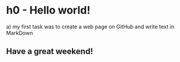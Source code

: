 # h0 - Hello world!

a) my first task was to create a web page on GitHub and write text in MarkDown

## Have a great weekend!
